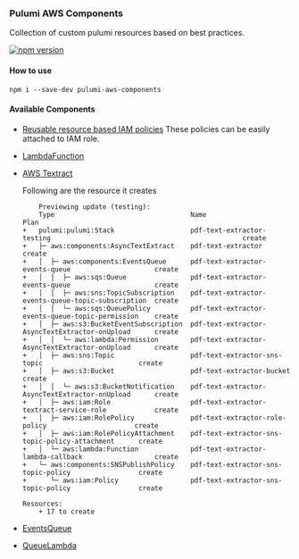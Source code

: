 ### Pulumi AWS Components

Collection of custom pulumi resources based on best practices.

[![npm version](https://badge.fury.io/js/pulumi-aws-components.svg)](https://www.npmjs.com/pulumi-aws-components)

#### How to use

```
npm i --save-dev pulumi-aws-components
```

#### Available Components

- [Reusable resource based IAM policies](src/components/policies)
  These policies can be easily attached to IAM role.

- [LambdaFunction](src/components/LambdaFunction.ts)
- [AWS Textract](src/components/AsyncTextExtract.ts)

  Following are the resource it creates

  ```
      Previewing update (testing):
      Type                                  Name                                                                  Plan
  +   pulumi:pulumi:Stack                   pdf-text-extractor-testing                                                create
  +   ├─ aws:components:AsyncTextExtract    pdf-text-extractor                                  create
  +   │  ├─ aws:components:EventsQueue      pdf-text-extractor-events-queue                     create
  +   │  │  ├─ aws:sqs:Queue                pdf-text-extractor-events-queue                     create
  +   │  │  ├─ aws:sns:TopicSubscription    pdf-text-extractor-events-queue-topic-subscription  create
  +   │  │  └─ aws:sqs:QueuePolicy          pdf-text-extractor-events-queue-topic-permission    create
  +   │  ├─ aws:s3:BucketEventSubscription  pdf-text-extractor-AsyncTextExtractor-onUpload      create
  +   │  │  └─ aws:lambda:Permission        pdf-text-extractor-AsyncTextExtractor-onUpload      create
  +   │  ├─ aws:sns:Topic                   pdf-text-extractor-sns-topic                        create
  +   │  ├─ aws:s3:Bucket                   pdf-text-extractor-bucket                           create
  +   │  │  └─ aws:s3:BucketNotification    pdf-text-extractor-AsyncTextExtractor-onUpload      create
  +   │  ├─ aws:iam:Role                    pdf-text-extractor-textract-service-role            create
  +   │  ├─ aws:iam:RolePolicy              pdf-text-extractor-role-policy                      create
  +   │  ├─ aws:iam:RolePolicyAttachment    pdf-text-extractor-sns-topic-policy-attachment      create
  +   │  └─ aws:lambda:Function             pdf-text-extractor-lambda-callback                  create
  +   └─ aws:components:SNSPublishPolicy    pdf-text-extractor-sns-topic-policy                 create
  +      └─ aws:iam:Policy                  pdf-text-extractor-sns-topic-policy                 create

  Resources:
      + 17 to create
  ```

- [EventsQueue](src/components/EventsQueue.ts)
- [QueueLambda](src/components/QueueLambda.ts)
